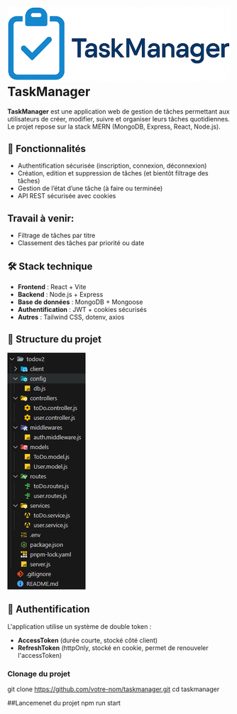 # ![Logo](./images/capture1.png)TaskManager

**TaskManager** est une application web de gestion de tâches permettant aux utilisateurs de créer, modifier, suivre et organiser leurs tâches quotidiennes. Le projet repose sur la stack MERN (MongoDB, Express, React, Node.js).

## 🧩 Fonctionnalités

- Authentification sécurisée (inscription, connexion, déconnexion)
- Création, edition et suppression de tâches (et bientôt filtrage des tâches)
- Gestion de l’état d’une tâche (à faire ou terminée)
- API REST sécurisée avec cookies

## Travail à venir:

- Filtrage de tâches par titre
- Classement des tâches par priorité ou date

## 🛠️ Stack technique

- **Frontend** : React + Vite
- **Backend** : Node.js + Express
- **Base de données** : MongoDB + Mongoose
- **Authentification** : JWT + cookies sécurisés
- **Autres** : Tailwind CSS, dotenv, axios

## 📁 Structure du projet
![Aperçu de l'application](./images/capture2.png)

## 🔐 Authentification
L'application utilise un système de double token :
- **AccessToken** (durée courte, stocké côté client)
- **RefreshToken** (httpOnly, stocké en cookie, permet de renouveler l'accessToken)

### Clonage du projet

git clone https://github.com/votre-nom/taskmanager.git
cd taskmanager

##Lancemenet du projet
npm run start

